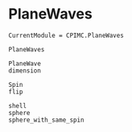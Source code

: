 # PlaneWaves

```@meta
CurrentModule = CPIMC.PlaneWaves
```

```@docs
PlaneWaves
```

```@docs
PlaneWave
dimension
```

```@docs
Spin
flip
```

```@docs
shell
sphere
sphere_with_same_spin
```

